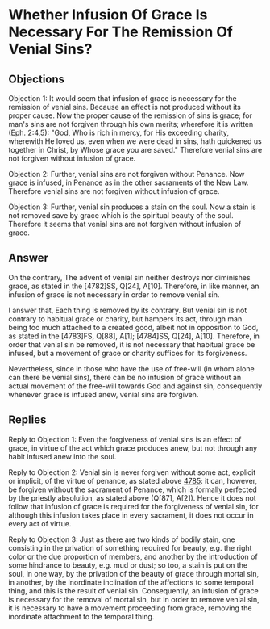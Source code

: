 # Whether Infusion Of Grace Is Necessary For The Remission Of Venial Sins?

## Objections

Objection 1: It would seem that infusion of grace is necessary for the remission of venial sins. Because an effect is not produced without its proper cause. Now the proper cause of the remission of sins is grace; for man's sins are not forgiven through his own merits; wherefore it is written (Eph. 2:4,5): "God, Who is rich in mercy, for His exceeding charity, wherewith He loved us, even when we were dead in sins, hath quickened us together in Christ, by Whose grace you are saved." Therefore venial sins are not forgiven without infusion of grace.

Objection 2: Further, venial sins are not forgiven without Penance. Now grace is infused, in Penance as in the other sacraments of the New Law. Therefore venial sins are not forgiven without infusion of grace.

Objection 3: Further, venial sin produces a stain on the soul. Now a stain is not removed save by grace which is the spiritual beauty of the soul. Therefore it seems that venial sins are not forgiven without infusion of grace.

## Answer

On the contrary, The advent of venial sin neither destroys nor diminishes grace, as stated in the [4782]SS, Q[24], A[10]. Therefore, in like manner, an infusion of grace is not necessary in order to remove venial sin.

I answer that, Each thing is removed by its contrary. But venial sin is not contrary to habitual grace or charity, but hampers its act, through man being too much attached to a created good, albeit not in opposition to God, as stated in the [4783]FS, Q[88], A[1]; [4784]SS, Q[24], A[10]. Therefore, in order that venial sin be removed, it is not necessary that habitual grace be infused, but a movement of grace or charity suffices for its forgiveness.

Nevertheless, since in those who have the use of free-will (in whom alone can there be venial sins), there can be no infusion of grace without an actual movement of the free-will towards God and against sin, consequently whenever grace is infused anew, venial sins are forgiven.

## Replies

Reply to Objection 1: Even the forgiveness of venial sins is an effect of grace, in virtue of the act which grace produces anew, but not through any habit infused anew into the soul.

Reply to Objection 2: Venial sin is never forgiven without some act, explicit or implicit, of the virtue of penance, as stated above [4785](A[1]): it can, however, be forgiven without the sacrament of Penance, which is formally perfected by the priestly absolution, as stated above (Q[87], A[2]). Hence it does not follow that infusion of grace is required for the forgiveness of venial sin, for although this infusion takes place in every sacrament, it does not occur in every act of virtue.

Reply to Objection 3: Just as there are two kinds of bodily stain, one consisting in the privation of something required for beauty, e.g. the right color or the due proportion of members, and another by the introduction of some hindrance to beauty, e.g. mud or dust; so too, a stain is put on the soul, in one way, by the privation of the beauty of grace through mortal sin, in another, by the inordinate inclination of the affections to some temporal thing, and this is the result of venial sin. Consequently, an infusion of grace is necessary for the removal of mortal sin, but in order to remove venial sin, it is necessary to have a movement proceeding from grace, removing the inordinate attachment to the temporal thing.